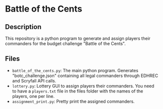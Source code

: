 # Battle of the Cents

## Description
This repository is a python program to generate and assign players their commanders for the budget challenge "Battle of the Cents".

## Files
* `battle_of_the_cents.py`: The main python program. Generates "botc_challenge.json" containing all legal commanders through EDHREC and Scryfall API calls.
* `lottery.py`: Lottery GUI to assign players their commanders. You need to have a `players.txt` file in the files folder with the names of the players, one per line.
* `assignment_print.py`: Pretty print the assigned commanders.